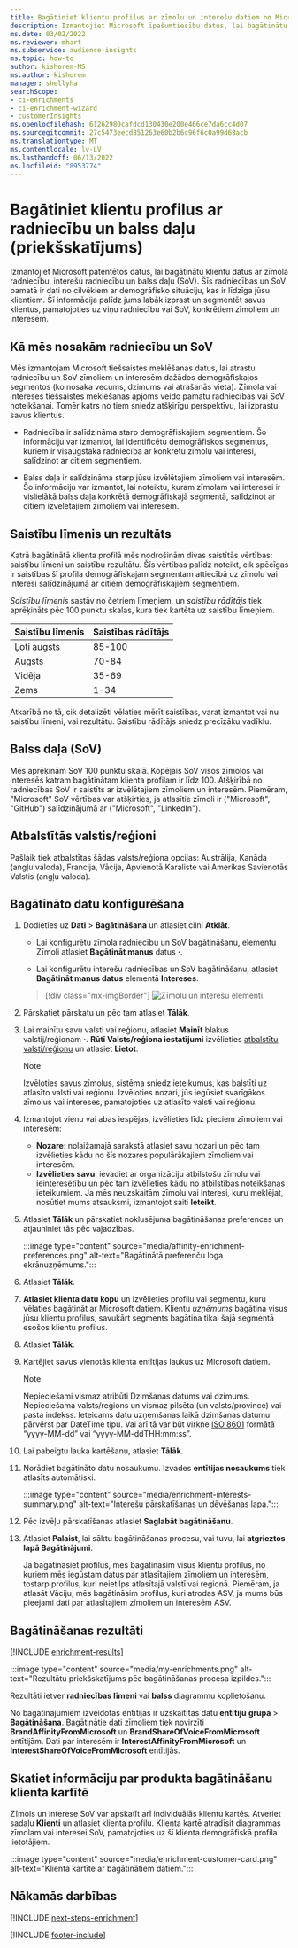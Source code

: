 ```yaml
---
title: Bagātiniet klientu profilus ar zīmolu un interešu datiem no Microsoft
description: Izmantojiet Microsoft īpašumtiesību datus, lai bagātinātu klientu datus ar radniecību un balss daļu.
ms.date: 03/02/2022
ms.reviewer: mhart
ms.subservice: audience-insights
ms.topic: how-to
author: kishorem-MS
ms.author: kishorem
manager: shellyha
searchScope:
- ci-enrichments
- ci-enrichment-wizard
- customerInsights
ms.openlocfilehash: 61262980cafdcd130430e200e466ce7da6cc4d07
ms.sourcegitcommit: 27c5473eecd851263e60b2b6c96f6c0a99d68acb
ms.translationtype: MT
ms.contentlocale: lv-LV
ms.lasthandoff: 06/13/2022
ms.locfileid: "8953774"
---
```

# <a name="enrich-customer-profiles-with-affinities-and-share-of-voice-preview"></a>Bagātiniet klientu profilus ar radniecību un balss daļu (priekšskatījums)

Izmantojiet Microsoft patentētos datus, lai bagātinātu klientu datus ar zīmola radniecību, interešu radniecību un balss daļu (SoV). Šīs radniecības un SoV pamatā ir dati no cilvēkiem ar demogrāfisko situāciju, kas ir līdzīga jūsu klientiem. Šī informācija palīdz jums labāk izprast un segmentēt savus klientus, pamatojoties uz viņu radniecību vai SoV, konkrētiem zīmoliem un interesēm.

## <a name="how-we-determine-affinities-and-sov"></a>Kā mēs nosakām radniecību un SoV

Mēs izmantojam Microsoft tiešsaistes meklēšanas datus, lai atrastu radniecību un SoV zīmoliem un interesēm dažādos demogrāfiskajos segmentos (ko nosaka vecums, dzimums vai atrašanās vieta). Zīmola vai intereses tiešsaistes meklēšanas apjoms veido pamatu radniecības vai SoV noteikšanai. Tomēr katrs no tiem sniedz atšķirīgu perspektīvu, lai izprastu savus klientus.

- Radniecība ir salīdzināma starp demogrāfiskajiem segmentiem. Šo informāciju var izmantot, lai identificētu demogrāfiskos segmentus, kuriem ir visaugstākā radniecība ar konkrētu zīmolu vai interesi, salīdzinot ar citiem segmentiem.

- Balss daļa ir salīdzināma starp jūsu izvēlētajiem zīmoliem vai interesēm. Šo informāciju var izmantot, lai noteiktu, kuram zīmolam vai interesei ir vislielākā balss daļa konkrētā demogrāfiskajā segmentā, salīdzinot ar citiem izvēlētajiem zīmoliem vai interesēm.

## <a name="affinity-level-and-score"></a>Saistību līmenis un rezultāts

Katrā bagātinātā klienta profilā mēs nodrošinām divas saistītās vērtības: saistību līmeni un saistību rezultātu. Šīs vērtības palīdz noteikt, cik spēcīgas ir saistības šī profila demogrāfiskajam segmentam attiecībā uz zīmolu vai interesi salīdzinājumā ar citiem demogrāfiskajiem segmentiem.

*Saistību līmenis* sastāv no četriem līmeņiem, un *saistību rādītājs* tiek aprēķināts pēc 100 punktu skalas, kura tiek kartēta uz saistību līmeņiem.

|Saistību līmenis |Saistības rādītājs  |
|---------|---------|
|Ļoti augsts     | 85-100       |
|Augsts     | 70-84        |
|Vidēja     | 35-69        |
|Zems     | 1-34        |

Atkarībā no tā, cik detalizēti vēlaties mērīt saistības, varat izmantot vai nu saistību līmeni, vai rezultātu. Saistību rādītājs sniedz precīzāku vadīklu.

## <a name="share-of-voice-sov"></a>Balss daļa (SoV)

Mēs aprēķinām SoV 100 punktu skalā. Kopējais SoV visos zīmolos vai interesēs katram bagātinātam klienta profilam ir līdz 100. Atšķirībā no radniecības SoV ir saistīts ar izvēlētajiem zīmoliem un interesēm. Piemēram, "Microsoft" SoV vērtības var atšķirties, ja atlasītie zīmoli ir ("Microsoft", "GitHub") salīdzinājumā ar ("Microsoft", "LinkedIn").

## <a name="supported-countriesregions"></a>Atbalstītās valstis/reģioni

Pašlaik tiek atbalstītas šādas valsts/reģiona opcijas: Austrālija, Kanāda (angļu valoda), Francija, Vācija, Apvienotā Karaliste vai Amerikas Savienotās Valstis (angļu valoda).

## <a name="configure-the-enrichment"></a>Bagātināto datu konfigurēšana

1. Dodieties uz **Dati** > **Bagātināšana** un atlasiet cilni **Atklāt**.

   - Lai konfigurētu zīmola radniecību un SoV bagātināšanu, elementu Zīmoli atlasiet **Bagātināt manus** datus **·**.

   - Lai konfigurētu interešu radniecības un SoV bagātināšanu, atlasiet **Bagātināt manus datus** elementā **Intereses**.

   > [!div class="mx-imgBorder"]
   > ![Zīmolu un interešu elementi.](media/BrandsInterest-tile-Hub.png "Zīmolu un interešu elementi")

1. Pārskatiet pārskatu un pēc tam atlasiet **Tālāk**.

1. Lai mainītu savu valsti vai reģionu, atlasiet **Mainīt** blakus valstij/reģionam **·**. **Rūtī Valsts/reģiona iestatījumi** izvēlieties [atbalstītu valsti/reģionu](#supported-countriesregions) un atlasiet **Lietot**.

   > [!NOTE]
   > Izvēloties savus zīmolus, sistēma sniedz ieteikumus, kas balstīti uz atlasīto valsti vai reģionu. Izvēloties nozari, jūs iegūsiet svarīgākos zīmolus vai intereses, pamatojoties uz atlasīto valsti vai reģionu.

1. Izmantojot vienu vai abas iespējas, izvēlieties līdz pieciem zīmoliem vai interesēm:

   - **Nozare**: nolaižamajā sarakstā atlasiet savu nozari un pēc tam izvēlieties kādu no šīs nozares populārākajiem zīmoliem vai interesēm.
   - **Izvēlieties savu**: ievadiet ar organizāciju atbilstošu zīmolu vai ieinteresētību un pēc tam izvēlieties kādu no atbilstības noteikšanas ieteikumiem. Ja mēs neuzskaitām zīmolu vai interesi, kuru meklējat, nosūtiet mums atsauksmi, izmantojot saiti **Ieteikt**.

1. Atlasiet **Tālāk** un pārskatiet noklusējuma bagātināšanas preferences un atjauniniet tās pēc vajadzības.

   :::image type="content" source="media/affinity-enrichment-preferences.png" alt-text="Bagātinātā preferenču loga ekrānuzņēmums.":::

1. Atlasiet **Tālāk**.

1. **Atlasiet klienta datu kopu** un izvēlieties profilu vai segmentu, kuru vēlaties bagātināt ar Microsoft datiem. Klientu *uzņēmums* bagātina visus jūsu klientu profilus, savukārt segments bagātina tikai šajā segmentā esošos klientu profilus.

1. Atlasiet **Tālāk**.

1. Kartējiet savus vienotās klienta entītijas laukus uz Microsoft datiem.

   > [!NOTE]
   > Nepieciešami vismaz atribūti Dzimšanas datums vai dzimums. Nepieciešama valsts/reģions un vismaz pilsēta (un valsts/province) vai pasta indekss. Ieteicams datu uzņemšanas laikā dzimšanas datumu pārvērst par DateTime tipu. Vai arī tā var būt virkne [ISO 8601](https://www.iso.org/iso-8601-date-and-time-format.html) formātā “yyyy-MM-dd” vai “yyyy-MM-ddTHH:mm:ss”.

1. Lai pabeigtu lauka kartēšanu, atlasiet **Tālāk**.

1. Norādiet bagātināto datu nosaukumu. Izvades **entītijas nosaukums** tiek atlasīts automātiski.

   :::image type="content" source="media/enrichment-interests-summary.png" alt-text="Interešu pārskatīšanas un dēvēšanas lapa.":::

1. Pēc izvēļu pārskatīšanas atlasiet **Saglabāt bagātināšanu**.

1. Atlasiet **Palaist**, lai sāktu bagātināšanas procesu, vai tuvu, lai **atgrieztos lapā Bagātinājumi**.

   Ja bagātināsiet profilus, mēs bagātināsim visus klientu profilus, no kuriem mēs iegūstam datus par atlasītajiem zīmoliem un interesēm, tostarp profilus, kuri neietilps atlasītajā valstī vai reģionā. Piemēram, ja atlasāt Vāciju, mēs bagātināsim profilus, kuri atrodas ASV, ja mums būs pieejami dati par atlasītajiem zīmoliem un interesēm ASV.

## <a name="enrichment-results"></a>Bagātināšanas rezultāti

[!INCLUDE [enrichment-results](includes/enrichment-results.md)]

:::image type="content" source="media/my-enrichments.png" alt-text="Rezultātu priekšskatījums pēc bagātināšanas procesa izpildes.":::

Rezultāti ietver **radniecības līmeni** vai **balss** diagrammu koplietošanu.

No bagātinājumiem izveidotās entītijas ir uzskaitītas datu **entītiju** **grupā** > **Bagātināšana**. Bagātinātie dati zīmoliem tiek novirzīti **BrandAffinityFromMicrosoft** un **BrandShareOfVoiceFromMicrosoft** entītijām. Dati par interesēm ir **InterestAffinityFromMicrosoft** un **InterestShareOfVoiceFromMicrosoft** entītijās.

## <a name="see-enrichment-data-on-the-customer-card"></a>Skatiet informāciju par produkta bagātināšanu klienta kartītē

Zīmols un interese SoV var apskatīt arī individuālās klientu kartēs. Atveriet sadaļu **Klienti** un atlasiet klienta profilu. Klienta kartē atradīsit diagrammas zīmolam vai interesei SoV, pamatojoties uz šī klienta demogrāfiskā profila lietotājiem.

:::image type="content" source="media/enrichment-customer-card.png" alt-text="Klienta kartīte ar bagātinātiem datiem.":::

## <a name="next-steps"></a>Nākamās darbības

[!INCLUDE [next-steps-enrichment](includes/next-steps-enrichment.md)]


[!INCLUDE [footer-include](includes/footer-banner.md)]
